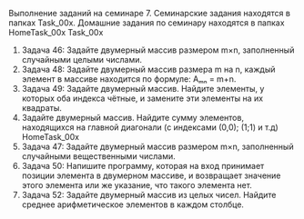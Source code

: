 Выполнение заданий на семинаре 7. 
Семинарские задания находятся в папках Task_00x.
Домашние задания по семинару находятся в папках HomeTask_00x
Task_00x
1. Задача 46: Задайте двумерный массив размером m×n, заполненный случайными целыми числами.
2. Задача 48: Задайте двумерный массив размера m на n, каждый элемент в массиве находится по формуле: Aₘₙ = m+n.
3. Задача 49: Задайте двумерный массив. Найдите элементы, у которых оба индекса чётные, и замените эти элементы на их квадраты.
4. Задайте двумерный массив. Найдите сумму элементов, находящихся на главной диагонали (с индексами (0,0); (1;1) и т.д)
HomeTask_00x
1. Задача 47: Задайте двумерный массив размером m×n, заполненный случайными вещественными числами.
2. Задача 50: Напишите программу, которая на вход принимает позиции элемента в двумерном массиве, и возвращает значение этого элемента или же указание, что такого элемента нет.
3. Задача 52: Задайте двумерный массив из целых чисел. Найдите среднее арифметическое элементов в каждом столбце.